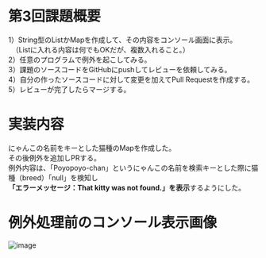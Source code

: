 # 第3回課題概要
1）String型のListかMapを作成して、その内容をコンソール画面に表示。  
　（Listに入れる内容は何でもOKだが、複数入れること。）  
2）任意のプログラムで例外を起こしてみる。  
3）課題のソースコードをGitHubにpushしてレビューを依頼してみる。  
4）自分の作ったソースコードに対して変更を加えてPull Requestを作成する。  
5）レビューが完了したらマージする。

# 実装内容
にゃんこの名前をキーとした猫種のMapを作成した。  
その後例外を追加しPRする。  
例外内容は、「Poyopoyo-chan」というにゃんこの名前を検索キーとした際に猫種（breed）「null」を検知し  
**「エラーメッセージ：That kitty was not found.」を表示**するようにした。

# 例外処理前のコンソール表示画像
![image](https://github.com/Ema-Sakai/re-Assignment-3/assets/166620990/f706b4d2-bcef-4374-8610-266502a08ff9)
